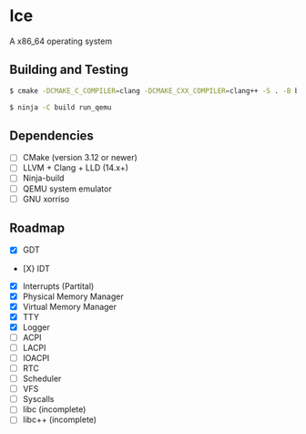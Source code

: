 # Ice
A x86_64 operating system

## Building and Testing
```sh 
$ cmake -DCMAKE_C_COMPILER=clang -DCMAKE_CXX_COMPILER=clang++ -S . -B build
```
```sh
$ ninja -C build run_qemu
```

## Dependencies
- [ ] CMake (version 3.12 or newer)
- [ ] LLVM + Clang + LLD (14.x+)
- [ ] Ninja-build
- [ ] QEMU system emulator
- [ ] GNU xorriso

## Roadmap
- [X] GDT
- [X} IDT
- [X] Interrupts (Partital)
- [X] Physical Memory Manager
- [X] Virtual Memory Manager
- [X] TTY
- [X] Logger
- [ ] ACPI
- [ ] LACPI
- [ ] IOACPI
- [ ] RTC
- [ ] Scheduler
- [ ] VFS
- [ ] Syscalls
- [ ] libc (incomplete)
- [ ] libc++ (incomplete)
